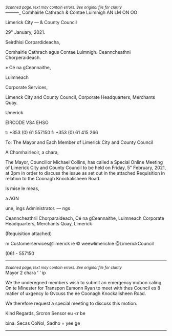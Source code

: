 *<small>Scanned page, text may contain errors. See original file for clarity</small>*  
_—_——_ Comhairle Cathrach
& Contae Luimnigh
AN LM ON OO

Limerick City
— & County Council

29" January, 2021.

Seirdhisi Corpardideacha,

Comhairle Cathrach agus Contae Luimnigh.
Ceanncheathni Chorperaideach.

» Cé na gCeannaithe,

Luimneach

Corporate Services,

Limenck City and County Council,
Corporate Headquarters,
Merchants Quay.

Umerick

EIRCODE VS4 EHSO

t: +353 (0) 61 557150
f: +353 (0) 61 415 266

To: The Mayor and Each Member of Limerick City and County Council

A Chomhairleoir, a chara,

The Mayor, Councillor Michael Collins, has called a Special Online Meeting of Limerick City
and County Council to be held on Friday, 5" February, 2021, at 3pm in order to discuss the
issue as set out in the attached Requisition in relation to the Coonagh Knockalisheen Road.

Is mise le meas,

a AGN

une,
ings Administrator.
— ngs

Ceanncheathrii Chorparaideach, Cé na gCeannaithe, Luimneach
Corporate Headquarters, Merchants Quay, Limerick

(Requisition attached)

m Customerservices@limerick ie
© weewlimerickie
@LimerickCouncil

(061 - 557150

---
*<small>Scanned page, text may contain errors. See original file for clarity</small>*  
Mayor 2 chara ‘
‘ ip

We the underegned members wish to submit an emergency mobon caling On te Minester for
Transpon Eamonn Ryan to meet with thes Council es 8 matier of uxgency lo Gvcuss the ee
Coonagh Knockalisheen Road.

We therefore request a special meeting to discuss this motion.

Kind Regards,
Srcron Sensor eu <r be

bina. Secas
CoNol, Sadho =
yee ge

---
